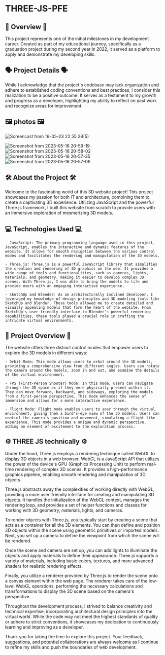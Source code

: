 # THREE-JS-PFE

## 🎤 Overview 🎤

This project represents one of the initial milestones in my development career. Created as part of my educational journey, specifically as a graduation project during my second year in 2022, it served as a platform to apply and demonstrate my developing skills.

## 🗣️ Project Details 🗣️

While I acknowledge that the project's codebase may lack organization and adhere to established coding conventions and best practices, I consider this realization to be a positive outcome. It serves as a testament to my growth and progress as a developer, highlighting my ability to reflect on past work and recognize areas for improvement.



## 🖼 photos 🖼
![Screencast from 16-05-23 22 55 28(5)](https://github.com/Mohanad-ALNUNU/THREE-JS-PFE/assets/61779813/c7a9e67e-9262-4403-b8cb-82cace1596c5)

![Screenshot from 2023-05-16 20-59-19](https://github.com/Mohanad-ALNUNU/THREE-JS-PFE/assets/61779813/c40b0d33-7247-4445-bb2a-0e4ecd65e5d9)
![Screenshot from 2023-05-16 20-58-02](https://github.com/Mohanad-ALNUNU/THREE-JS-PFE/assets/61779813/8ea2ef98-4a03-42e3-9176-a70d28abfbb0)
![Screenshot from 2023-05-16 20-57-35](https://github.com/Mohanad-ALNUNU/THREE-JS-PFE/assets/61779813/a19d8137-63ab-4c1e-a143-42941d896ce6)
![Screenshot from 2023-05-16 20-57-09](https://github.com/Mohanad-ALNUNU/THREE-JS-PFE/assets/61779813/0b82c10a-0f73-4498-8b6d-83c3a46fd426)



## 🛠️ About the Project 🛠️

Welcome to the fascinating world of this 3D website project! This project showcases my passion for both IT and architecture, combining them to create a captivating 3D experience. Utilizing JavaScript and the powerful Three.js framework, I built this website from scratch to provide users with an immersive exploration of mesmerizing 3D models.

## 💻 Technologies Used 💻

    - JavaScript: The primary programming language used in this project, JavaScript, enables the interactive and dynamic features of the website. It allows for smooth navigation between the various control modes and facilitates the rendering and manipulation of the 3D models.

    - Three.js: Three.js is a powerful JavaScript library that simplifies the creation and rendering of 3D graphics on the web. It provides a wide range of tools and functionalities, such as cameras, lights, materials, and geometry, making it easier to develop complex 3D scenes. With Three.js, I was able to bring the models to life and provide users with an engaging interactive experience.

    - SketchUp and Blender: As an architecturally inclined developer, I leveraged my knowledge of design principles and 3D modeling tools like SketchUp and Blender. These tools allowed me to create detailed and visually appealing models that form the heart of the website. From SketchUp's user-friendly interface to Blender's powerful rendering capabilities, these tools played a crucial role in crafting the intricate virtual environments.

## 🔎 Project Overview 🔎

The website offers three distinct control modes that empower users to explore the 3D models in different ways:

    - Orbit Mode: This mode allows users to orbit around the 3D models, providing a comprehensive view from different angles. Users can rotate the camera around the models, zoom in and out, and examine the details of the virtual environment.

    - FPS (First-Person Shooter) Mode: In this mode, users can navigate through the 3D space as if they were physically present within it. They can move forward, backward, and sideways, exploring the models from a first-person perspective. This mode enhances the sense of immersion and allows for a more interactive experience.

    - Flight Mode: Flight mode enables users to soar through the virtual environment, giving them a bird's-eye view of the 3D models. Users can control the camera's position and movement, simulating a flight-like experience. This mode provides a unique and dynamic perspective, adding an element of excitement to the exploration process.

## ⚙️ THREE JS technically ⚙️

Under the hood, Three.js employs a rendering technique called WebGL to display 3D objects in a web browser. WebGL is a JavaScript API that utilizes the power of the device's GPU (Graphics Processing Unit) to perform real-time rendering of complex 3D scenes. It provides a high-performance graphics pipeline, enabling smooth rendering and manipulation of 3D objects.

Three.js abstracts away the complexities of working directly with WebGL, providing a more user-friendly interface for creating and manipulating 3D objects. It handles the initialization of the WebGL context, manages the rendering loop, and provides a set of helper functions and classes for working with 3D geometry, materials, lights, and cameras.

To render objects with Three.js, you typically start by creating a scene that acts as a container for all the 3D elements. You can then define and position 3D objects within the scene using geometric primitives or imported models. Next, you set up a camera to define the viewpoint from which the scene will be rendered.

Once the scene and camera are set up, you can add lights to illuminate the objects and apply materials to define their appearance. Three.js supports a variety of materials, including basic colors, textures, and more advanced shaders for realistic rendering effects.

Finally, you utilize a renderer provided by Three.js to render the scene onto a canvas element within the web page. The renderer takes care of the low-level WebGL operations, performing the necessary calculations and transformations to display the 3D scene based on the camera's perspective.

Throughout the development process, I strived to balance creativity and technical expertise, incorporating architectural design principles into the virtual world. While the code may not meet the highest standards of quality or adhere to strict conventions, it showcases my dedication to continuously learning and improving as a developer.

Thank you for taking the time to explore this project. Your feedback, suggestions, and potential collaborations are always welcome as I continue to refine my skills and push the boundaries of web development.
